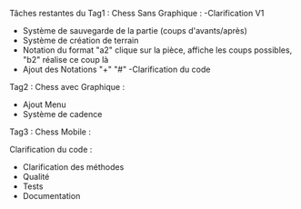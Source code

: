 Tâches restantes du Tag1 : Chess Sans Graphique :
-Clarification V1
- Système de sauvegarde de la partie (coups d'avants/après)
- Système de création de terrain
- Notation du format "a2" clique sur la pièce, affiche les coups possibles, "b2" réalise ce coup là
- Ajout des Notations "+" "#"
-Clarification du code

Tag2 : Chess avec Graphique :
- Ajout Menu
- Système de cadence


Tag3 : Chess Mobile :

Clarification du code :
- Clarification des méthodes
- Qualité
- Tests
- Documentation